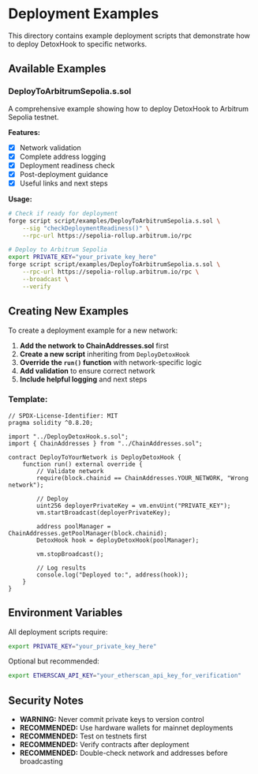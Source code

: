# Deployment Examples

This directory contains example deployment scripts that demonstrate how to deploy DetoxHook to specific networks.

## Available Examples

### DeployToArbitrumSepolia.s.sol

A comprehensive example showing how to deploy DetoxHook to Arbitrum Sepolia testnet.

**Features:**
- [x] Network validation
- [x] Complete address logging
- [x] Deployment readiness check
- [x] Post-deployment guidance
- [x] Useful links and next steps

**Usage:**

```bash
# Check if ready for deployment
forge script script/examples/DeployToArbitrumSepolia.s.sol \
    --sig "checkDeploymentReadiness()" \
    --rpc-url https://sepolia-rollup.arbitrum.io/rpc

# Deploy to Arbitrum Sepolia
export PRIVATE_KEY="your_private_key_here"
forge script script/examples/DeployToArbitrumSepolia.s.sol \
    --rpc-url https://sepolia-rollup.arbitrum.io/rpc \
    --broadcast \
    --verify
```

## Creating New Examples

To create a deployment example for a new network:

1. **Add the network to ChainAddresses.sol** first
2. **Create a new script** inheriting from `DeployDetoxHook`
3. **Override the `run()` function** with network-specific logic
4. **Add validation** to ensure correct network
5. **Include helpful logging** and next steps

### Template:

```solidity
// SPDX-License-Identifier: MIT
pragma solidity ^0.8.20;

import "../DeployDetoxHook.s.sol";
import { ChainAddresses } from "../ChainAddresses.sol";

contract DeployToYourNetwork is DeployDetoxHook {
    function run() external override {
        // Validate network
        require(block.chainid == ChainAddresses.YOUR_NETWORK, "Wrong network");
        
        // Deploy
        uint256 deployerPrivateKey = vm.envUint("PRIVATE_KEY");
        vm.startBroadcast(deployerPrivateKey);
        
        address poolManager = ChainAddresses.getPoolManager(block.chainid);
        DetoxHook hook = deployDetoxHook(poolManager);
        
        vm.stopBroadcast();
        
        // Log results
        console.log("Deployed to:", address(hook));
    }
}
```

## Environment Variables

All deployment scripts require:

```bash
export PRIVATE_KEY="your_private_key_here"
```

Optional but recommended:
```bash
export ETHERSCAN_API_KEY="your_etherscan_api_key_for_verification"
```

## Security Notes

- **WARNING:** Never commit private keys to version control
- **RECOMMENDED:** Use hardware wallets for mainnet deployments
- **RECOMMENDED:** Test on testnets first
- **RECOMMENDED:** Verify contracts after deployment
- **RECOMMENDED:** Double-check network and addresses before broadcasting 